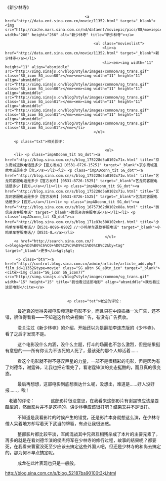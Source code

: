 《新少林寺》

											
										<a href="http://data.ent.sina.com.cn/movie/11352.html" target="_blank"><img src="http://cache.mars.sina.com.cn/nd/dataent/moviepic/pics/88/moviepic_a898bdd4929161b0ea00ee81ed441a40.jpg" width="200" height="266" alt="新少林寺" title="新少林寺"></a>
										
											<ul class="movieslist">
												<li><a href="http://data.ent.sina.com.cn/movie/11352.html" target="_blank">新少林寺</a></li>
												<li><em><img width="11" height="11" align="absmiddle" src="http://simg.sinajs.cn/blog7style/images/common/sg_trans.gif" class="SG_icon SG_icon80"></em><em><img width="11" height="11" align="absmiddle" src="http://simg.sinajs.cn/blog7style/images/common/sg_trans.gif" class="SG_icon SG_icon80"></em><em><img width="11" height="11" align="absmiddle" src="http://simg.sinajs.cn/blog7style/images/common/sg_trans.gif" class="SG_icon SG_icon81"></em><em><img width="11" height="11" align="absmiddle" src="http://simg.sinajs.cn/blog7style/images/common/sg_trans.gif" class="SG_icon SG_icon81"></em><em><img width="11" height="11" align="absmiddle" src="http://simg.sinajs.cn/blog7style/images/common/sg_trans.gif" class="SG_icon SG_icon81"></em></li>
											</ul>
											
		<p class="txt">相关影评： 
											
												 <ul>
		<li> <p class="impADconn_tit SG_dot"><a href="http://blog.sina.com.cn/s/blog_175228d5a0102x71x.html" title="京东商城退款电话是多少【官方发布】[0531-8726-1525]" target="_blank">京东商城退款电话是多少【官…</a></li><li> <p class="impADconn_tit SG_dot"><a href="http://blog.sina.com.cn/s/blog_175228d5a0102x71w.html" title="艺龙网客服电话是多少【官方发布】[0531-8726-1525]" target="_blank">艺龙网客服电话是多少【官方…</a></li><li> <p class="impADconn_tit SG_dot"><a href="http://blog.sina.com.cn/s/blog_175228d5a0102x71u.html" title="艺龙网客服电话是多少【官方发布】[0531-8726-1525]" target="_blank">艺龙网客服电话是多少【官方…</a></li><li> <p class="impADconn_tit SG_dot"><a href="http://blog.sina.com.cn/s/blog_16757362d0102x88a.html" title="微信咨询客服电话" target="_blank">微信咨询客服电话</a></li><li> <p class="impADconn_tit SG_dot"><a href="http://blog.sina.com.cn/s/blog_171e83e300102xbri.html" title="小鸣单车客服电话//【0531-8696-8902】//∶小鸣单车退款客服电话" target="_blank">小鸣单车客服电话//【0531-8…</a></li>
												 </ul>
		<a href="http://search.sina.com.cn/?c=blog&q=%D3%B0%C6%C0+%D0%C2%C9%D9%C1%D6%CB%C2&by=tag" target="_blank">更多</a>&gt;&gt;
											 
		 <p class="btn"><a href="http://control.blog.sina.com.cn/admin/article/article_add.php?film_id=11352&type=movie" class="SG_aBtn SG_aBtn_ico" target="_blank"><cite><img class="SG_icon SG_icon77" src="http://simg.sinajs.cn/blog7style/images/common/sg_trans.gif" width="15" height="15" title="我也看过这部电影" align="absmiddle">我也看过这部电影</cite></a>
										
									
                            	<p class="tet">老公的评论：  
  
　　最近真的觉得央视电影频道新电影不少，而且只在中段插播一次广告，还不错，很值得看看——不知道这样给央视做广告，有没有广告费收。  

  
　　没关注过《新少林寺》的介绍，开始还以为是翻拍李连杰版的《少林寺》，看了之后才发现不是。  

  
　　这个电影没什么内涵，没什么主题，打斗的场面也不怎么激烈，但是结果挺有意思的——所有你认为不该死的人死了，最该死的那个人却活着……  

  
　　看这个电影就不得不感叹巨星的力量，一部不是很精彩的电影，但是因为有了刘德华，谢霆锋，让我也把它看完了，看谢霆锋演的变态挺酷的，而且真的很变态。  

  
　　最后再想想，这部电影到底想表达什么呢，没想出，难道是……好人没好报……，唉！  

  
老婆的评论：  
  
　　这部影片很没意思，在我看来这部影片有谢霆锋应该是耍酷型的，然而影片并不是这样的，讲少林寺应该很打吧？结果又并不是很打。  

  
　　不知道是我看影片的时候产生的错觉，还是影片本身就想这么演，在少林寺僧人呆着地方却写着天下武当的牌匾，有点让我很迷惑。  

  
　　整部影片都比较平淡，军阀混战其中兄弟互相残杀成了本片的主要元素了，再多的就是在看刘德华演的侯杰将军在少林寺的修行过程，故事的结果呢？都要死，在我看来曹蛮没死至少应该去搞定这些外国人吧，但还是少林寺的和尚去搞定的，那为何不早点搞定呢。  

  
　　成龙在此片表现也只是一般般。  
                                								
		
http://blog.sina.com.cn/s/blog_52187ba90100t3kj.html

